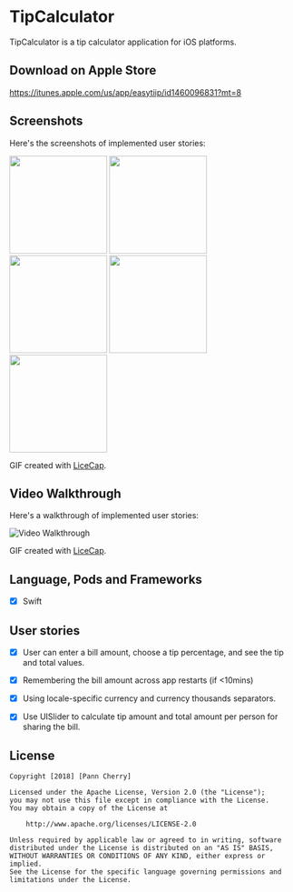 # TipCalculator

TipCalculator is a tip calculator application for iOS platforms.


## Download on Apple Store
https://itunes.apple.com/us/app/easytiip/id1460096831?mt=8


## Screenshots 

Here's the screenshots of implemented user stories: 

<img src='https://i.imgur.com/KNi2ivu.png' title='Screenshot1' width='172' alt='' /> <img src='https://i.imgur.com/OhDEkVx.png' title='Screenshot2' width='172' alt='' /> <img src='https://i.imgur.com/XMnW1Iz.png' title='Screenshot3' width='172' alt='' /> <img src='https://i.imgur.com/c7j0UQA.png' title='Screenshot4' width='172' alt='' /> <img src='https://i.imgur.com/50JSKQP.png' title='Screenshot5' width='172' alt='' />

GIF created with [LiceCap](http://www.cockos.com/licecap/).



## Video Walkthrough 

Here's a walkthrough of implemented user stories: 

<img src='https://i.imgur.com/did6xqN.gif' title='Video Walkthrough' width='' alt='Video Walkthrough' />

GIF created with [LiceCap](http://www.cockos.com/licecap/).



## Language, Pods and Frameworks
- [x] Swift


## User stories

- [x] User can enter a bill amount, choose a tip percentage, and see the tip and total values.
- [x] Remembering the bill amount across app restarts (if <10mins)
- [x] Using locale-specific currency and currency thousands separators.
- [x] Use UISlider to calculate tip amount and total amount per person for sharing the bill.



## License

    Copyright [2018] [Pann Cherry]

    Licensed under the Apache License, Version 2.0 (the "License");
    you may not use this file except in compliance with the License.
    You may obtain a copy of the License at

        http://www.apache.org/licenses/LICENSE-2.0

    Unless required by applicable law or agreed to in writing, software
    distributed under the License is distributed on an "AS IS" BASIS,
    WITHOUT WARRANTIES OR CONDITIONS OF ANY KIND, either express or implied.
    See the License for the specific language governing permissions and
    limitations under the License.
